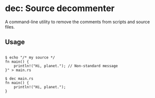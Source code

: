 # dec: Source decommenter

A command-line utility to remove the comments from scripts and source files.

## Usage

```

$ echo "/* my source */
fn main() {
    println!("Hi, planet."); // Non-standard message
}" > main.rs

$ dec main.rs
fn main() {
    println!("Hi, planet.");
}
```


